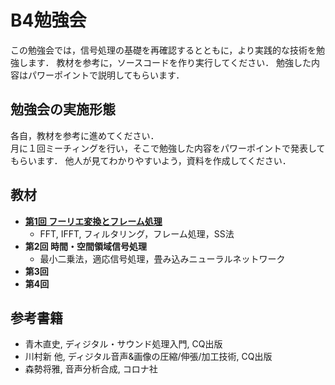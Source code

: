 # B4勉強会
この勉強会では，信号処理の基礎を再確認するとともに，より実践的な技術を勉強します．
教材を参考に，ソースコードを作り実行してください．
勉強した内容はパワーポイントで説明してもらいます．

## 勉強会の実施形態
各自，教材を参考に進めてください．  
月に１回ミーチィングを行い，そこで勉強した内容をパワーポイントで発表してもらいます．
他人が見てわかりやすいよう，資料を作成してください．

## 教材

+ **[第1回   フーリエ変換とフレーム処理](https://github.com/YosukeSugiura/B4-StudyGroup/blob/master/%231)**  
	+ FFT, IFFT, フィルタリング，フレーム処理，SS法  
+ **第2回   時間・空間領域信号処理**   
	+ 最小二乗法，適応信号処理，畳み込みニューラルネットワーク  
+ **第3回** 
+ **第4回**

## 参考書籍
- 青木直史, ディジタル・サウンド処理入門, CQ出版  
- 川村新 他, ディジタル音声&画像の圧縮/伸張/加工技術, CQ出版  
- 森勢将雅, 音声分析合成, コロナ社  



